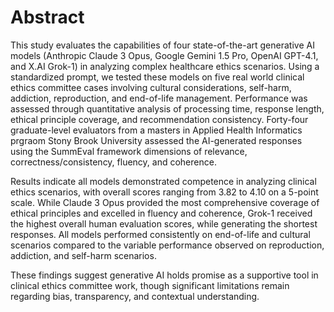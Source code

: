 # Abstract

This study evaluates the capabilities of four state-of-the-art generative AI models (Anthropic Claude 3 Opus, Google Gemini 1.5 Pro, OpenAI GPT-4.1, and X.AI Grok-1) in analyzing complex healthcare ethics scenarios. Using a standardized prompt, we tested these models on five real world clinical ethics committee cases involving cultural considerations, self-harm, addiction, reproduction, and end-of-life management. Performance was assessed through quantitative analysis of processing time, response length, ethical principle coverage, and recommendation consistency. Forty-four graduate-level evaluators from a masters in Applied Health Informatics prgraom Stony Brook University assessed the AI-generated responses using the SummEval framework dimensions of relevance, correctness/consistency, fluency, and coherence. 

Results indicate all models demonstrated competence in analyzing clinical ethics scenarios, with overall scores ranging from 3.82 to 4.10 on a 5-point scale. While Claude 3 Opus provided the most comprehensive coverage of ethical principles and excelled in fluency and coherence, Grok-1 received the highest overall human evaluation scores, while generating the shortest responses. All models performed consistently on end-of-life and cultural scenarios compared to the variable performance observed on reproduction, addiction, and self-harm scenarios. 

These findings suggest generative AI holds promise as a supportive tool in clinical ethics committee work, though significant limitations remain regarding bias, transparency, and contextual understanding.
